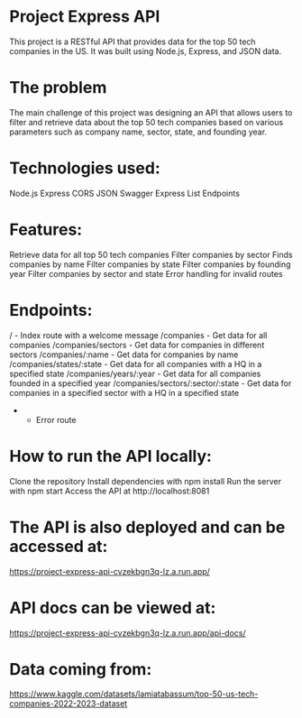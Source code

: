 # Project Express API

This project is a RESTful API that provides data for the top 50 tech companies in the US. It was built using Node.js, Express, and JSON data.

# The problem
The main challenge of this project was designing an API that allows users to filter and retrieve data about the top 50 tech companies based on various parameters such as company name, sector, state, and founding year.

# Technologies used:
Node.js
Express
CORS
JSON
Swagger
Express List Endpoints

# Features:
Retrieve data for all top 50 tech companies
Filter companies by sector
Finds companies by name
Filter companies by state
Filter companies by founding year
Filter companies by sector and state
Error handling for invalid routes

# Endpoints:
/ - Index route with a welcome message
/companies - Get data for all companies
/companies/sectors - Get data for companies in different sectors
/companies/:name - Get data for companies by name
/companies/states/:state - Get data for all companies with a HQ in a specified state
/companies/years/:year - Get data for all companies founded in a specified year
/companies/sectors/:sector/:state - Get data for companies in a specified sector with a HQ in a specified state
* - Error route

# How to run the API locally:
Clone the repository
Install dependencies with npm install
Run the server with npm start
Access the API at http://localhost:8081

# The API is also deployed and can be accessed at:
https://project-express-api-cvzekbgn3q-lz.a.run.app/

# API docs can be viewed at:
https://project-express-api-cvzekbgn3q-lz.a.run.app/api-docs/

# Data coming from:
https://www.kaggle.com/datasets/lamiatabassum/top-50-us-tech-companies-2022-2023-dataset